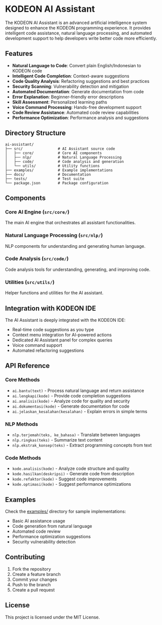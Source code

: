 # KODEON AI Assistant

The KODEON AI Assistant is an advanced artificial intelligence system designed to enhance the KODEON programming experience. It provides intelligent code assistance, natural language processing, and automated development support to help developers write better code more efficiently.

## Features

- **Natural Language to Code**: Convert plain English/Indonesian to KODEON code
- **Intelligent Code Completion**: Context-aware suggestions
- **Code Quality Analysis**: Refactoring suggestions and best practices
- **Security Scanning**: Vulnerability detection and mitigation
- **Automated Documentation**: Generate documentation from code
- **Error Explanation**: Beginner-friendly error descriptions
- **Skill Assessment**: Personalized learning paths
- **Voice Command Processing**: Hands-free development support
- **Code Review Assistance**: Automated code review capabilities
- **Performance Optimization**: Performance analysis and suggestions

## Directory Structure

```
ai-assistant/
├── src/                # AI Assistant source code
│   ├── core/           # Core AI components
│   ├── nlp/            # Natural Language Processing
│   ├── code/           # Code analysis and generation
│   └── utils/          # Utility functions
├── examples/           # Example implementations
├── docs/               # Documentation
├── tests/              # Test suite
└── package.json        # Package configuration
```

## Components

### Core AI Engine (`src/core/`)

The main AI engine that orchestrates all assistant functionalities.

### Natural Language Processing (`src/nlp/`)

NLP components for understanding and generating human language.

### Code Analysis (`src/code/`)

Code analysis tools for understanding, generating, and improving code.

### Utilities (`src/utils/`)

Helper functions and utilities for the AI assistant.

## Integration with KODEON IDE

The AI Assistant is deeply integrated with the KODEON IDE:

- Real-time code suggestions as you type
- Context menu integration for AI-powered actions
- Dedicated AI Assistant panel for complex queries
- Voice command support
- Automated refactoring suggestions

## API Reference

### Core Methods

- `ai.bantu(text)` - Process natural language and return assistance
- `ai.lengkapi(kode)` - Provide code completion suggestions
- `ai.analisis(kode)` - Analyze code for quality and security
- `ai.dokumentasi(kode)` - Generate documentation for code
- `ai.jelaskan_kesalahan(kesalahan)` - Explain errors in simple terms

### NLP Methods

- `nlp.terjemah(teks, ke_bahasa)` - Translate between languages
- `nlp.ringkas(teks)` - Summarize text content
- `nlp.ekstrak_konsep(teks)` - Extract programming concepts from text

### Code Methods

- `kode.analisis(kode)` - Analyze code structure and quality
- `kode.hasilkan(deskripsi)` - Generate code from description
- `kode.refaktor(kode)` - Suggest code improvements
- `kode.optimasi(kode)` - Suggest performance optimizations

## Examples

Check the [examples/](examples/) directory for sample implementations:

- Basic AI assistance usage
- Code generation from natural language
- Automated code review
- Performance optimization suggestions
- Security vulnerability detection

## Contributing

1. Fork the repository
2. Create a feature branch
3. Commit your changes
4. Push to the branch
5. Create a pull request

## License

This project is licensed under the MIT License.